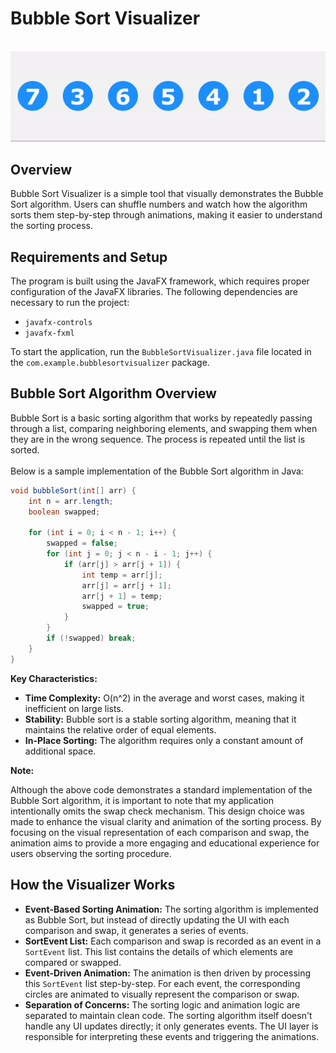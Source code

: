 # Bubble Sort Visualizer

<br>
<img src="docs/animation.gif" width="800" alt="">

## Overview

Bubble Sort Visualizer is a simple tool that visually demonstrates the Bubble Sort algorithm. 
Users can shuffle numbers and watch how the algorithm sorts them step-by-step through animations, making it easier to understand the sorting process.

## Requirements and Setup

The program is built using the JavaFX framework, which requires proper configuration of the JavaFX libraries. The following dependencies are necessary to run the project:

- `javafx-controls`
- `javafx-fxml`

To start the application, run the `BubbleSortVisualizer.java` file located in the `com.example.bubblesortvisualizer` package.

## Bubble Sort Algorithm Overview

Bubble Sort is a basic sorting algorithm that works by repeatedly passing through a list, comparing neighboring elements, and swapping them when they are in the wrong sequence. 
The process is repeated until the list is sorted.
<br>
<br>
Below is a sample implementation of the Bubble Sort algorithm in Java:

```java
void bubbleSort(int[] arr) {
    int n = arr.length;
    boolean swapped;

    for (int i = 0; i < n - 1; i++) {
        swapped = false;
        for (int j = 0; j < n - i - 1; j++) {
            if (arr[j] > arr[j + 1]) {
                int temp = arr[j];
                arr[j] = arr[j + 1];
                arr[j + 1] = temp;
                swapped = true;
            }
        }
        if (!swapped) break;
    }
}
```

__Key Characteristics:__

- __Time Complexity:__ O(n^2) in the average and worst cases, making it inefficient on large lists.
- __Stability:__ Bubble sort is a stable sorting algorithm, meaning that it maintains the relative order of equal elements.
- __In-Place Sorting:__ The algorithm requires only a constant amount of additional space.

__Note:__

Although the above code demonstrates a standard implementation of the Bubble Sort algorithm, it is important to note that my application intentionally omits the swap check mechanism.
This design choice was made to enhance the visual clarity and animation of the sorting process.
By focusing on the visual representation of each comparison and swap, the animation aims to provide a more engaging and educational experience for users observing the sorting procedure.


## How the Visualizer Works

- __Event-Based Sorting Animation:__ The sorting algorithm is implemented as Bubble Sort, but instead of directly updating the UI with each comparison and swap, it generates a series of events.
- __SortEvent List:__ Each comparison and swap is recorded as an event in a `SortEvent` list. This list contains the details of which elements are compared or swapped.
- __Event-Driven Animation:__ The animation is then driven by processing this `SortEvent` list step-by-step. For each event, the corresponding circles are animated to visually represent the comparison or swap.
- __Separation of Concerns:__ The sorting logic and animation logic are separated to maintain clean code. The sorting algorithm itself doesn't handle any UI updates directly; it only generates events. The UI layer is responsible for interpreting these events and triggering the animations.

